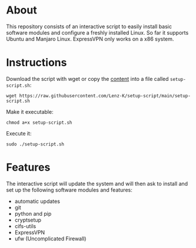 # About
This repository consists of an interactive script to easily install basic software modules and configure a freshly installed Linux. So far it supports Ubuntu and Manjaro Linux. ExpressVPN only works on a x86 system.

# Instructions
Download the script with wget or copy the [content](https://github.com/Lenz-K/setup-script/blob/main/setup-script.sh) into a file called `setup-script.sh`:
```shell
wget https://raw.githubusercontent.com/Lenz-K/setup-script/main/setup-script.sh
```
Make it executable:
```shell
chmod a+x setup-script.sh
```
Execute it:
```shell
sudo ./setup-script.sh
```

# Features
The interactive script will update the system and will then ask to install and set up the following software modules and features:

- automatic updates
- git
- python and pip
- cryptsetup
- cifs-utils
- ExpressVPN
- ufw (Uncomplicated Firewall)
